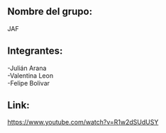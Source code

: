 ## Nombre del grupo: 
JAF <br>
## Integrantes:  
-Julián Arana  <br>
-Valentina Leon  <br>
-Felipe Bolivar <br>
## Link:
https://www.youtube.com/watch?v=R1w2dSUdUSY <br>

